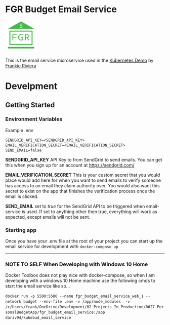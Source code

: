

# FGR Budget Email Service

[<img src="./images/1000x1000_FGR_FINANCE.png" width="100" >](https://fgr-kubernetes-demo.northcentralus.cloudapp.azure.com)

This is the email service microservice used in the [Kubernetes Demo](https://frankieriviera.com/portfolio/kubernetes-demo) by [Frankie Riviera](https://frankieriviera.com)


# Develpment

## Getting Started

### Environment Variables

Example .env
```
SENDGRID_API_KEY=<SENDGRID_API_KEY>
EMAIL_VERIFICATION_SECRET=<EMAIL_VERIFICATION_SECRET>
SEND_EMAIL=false
```

**SENDGRID_API_KEY** API Key to from SendGrid to send emails. You can get this when you sign up for an account at https://sendgrid.com/

**EMAIL_VERIFICATION_SECRET** This is your custom secret that you would place would add here for when you want to send emails to verify someone has access to an email they claim authority over, You would also want this secret to exist on the app that finishes the verification process once the email is clicked.

**SEND_EMAIL** set to *true* for the SendGrid API to be triggered when email-service is used. If set to anything other then true, everything will work as expected, except emails will not be sent.

### Starting app
Once you have your .env file at the root of your project you can start up the email service for development with 
`docker-compose up`

---
### NOTE TO SELF When Developing with Windows 10 Home
Docker Toolbox does not play nice with docker-compose, so when I am developing with a windows 10 Home machine use the following cmds to start the email service like so...

`docker run -p 5500:5500 --name fgr_budget_email_service_web_1 --network budget --env-file .env -v /app/node_modules  -v /c/Users/frank/OneDrive/Development/02_Projects_In_Production/0027_PersonalBudgetApp/fgr_budget_email_service:/app dariv94/kubebud_email_service`
